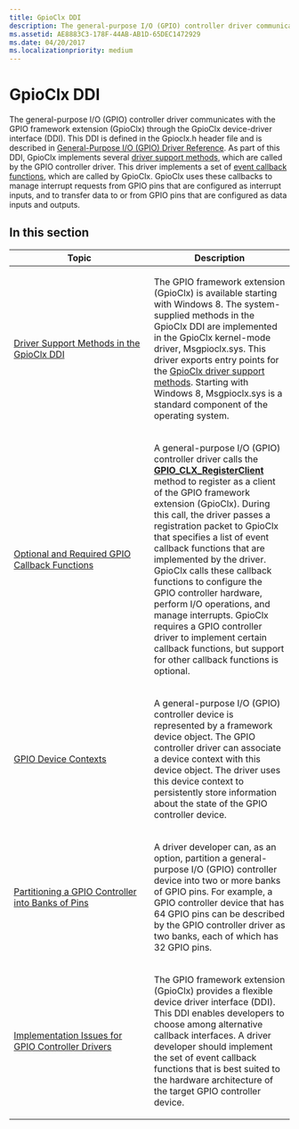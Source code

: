 ```yaml
---
title: GpioClx DDI
description: The general-purpose I/O (GPIO) controller driver communicates with the GPIO framework extension (GpioClx) through the GpioClx device-driver interface (DDI).
ms.assetid: AE8883C3-178F-44AB-AB1D-65DEC1472929
ms.date: 04/20/2017
ms.localizationpriority: medium
---
```


# GpioClx DDI


The general-purpose I/O (GPIO) controller driver communicates with the GPIO framework extension (GpioClx) through the GpioClx device-driver interface (DDI). This DDI is defined in the Gpioclx.h header file and is described in [General-Purpose I/O (GPIO) Driver Reference](https://docs.microsoft.com/windows-hardware/drivers/ddi/content/index). As part of this DDI, GpioClx implements several [driver support methods](https://docs.microsoft.com/previous-versions/hh439460(v=vs.85)), which are called by the GPIO controller driver. This driver implements a set of [event callback functions](https://docs.microsoft.com/previous-versions/hh439464(v=vs.85)), which are called by GpioClx. GpioClx uses these callbacks to manage interrupt requests from GPIO pins that are configured as interrupt inputs, and to transfer data to or from GPIO pins that are configured as data inputs and outputs.

## In this section


<table>
<colgroup>
<col width="50%" />
<col width="50%" />
</colgroup>
<thead>
<tr class="header">
<th>Topic</th>
<th>Description</th>
</tr>
</thead>
<tbody>
<tr class="odd">
<td><p><a href="https://docs.microsoft.com/windows-hardware/drivers/gpio/driver-support-methods-in-the-gpioclx-ddi" data-raw-source="[Driver Support Methods in the GpioClx DDI](https://docs.microsoft.com/windows-hardware/drivers/gpio/driver-support-methods-in-the-gpioclx-ddi)">Driver Support Methods in the GpioClx DDI</a></p></td>
<td><p>The GPIO framework extension (GpioClx) is available starting with Windows 8. The system-supplied methods in the GpioClx DDI are implemented in the GpioClx kernel-mode driver, Msgpioclx.sys. This driver exports entry points for the <a href="https://docs.microsoft.com/previous-versions/hh439460(v=vs.85)" data-raw-source="[GpioClx driver support methods](https://docs.microsoft.com/previous-versions/hh439460(v=vs.85))">GpioClx driver support methods</a>. Starting with Windows 8, Msgpioclx.sys is a standard component of the operating system.</p></td>
</tr>
<tr class="even">
<td><p><a href="https://docs.microsoft.com/windows-hardware/drivers/gpio/optional-and-required-gpio-callback-functions" data-raw-source="[Optional and Required GPIO Callback Functions](https://docs.microsoft.com/windows-hardware/drivers/gpio/optional-and-required-gpio-callback-functions)">Optional and Required GPIO Callback Functions</a></p></td>
<td><p>A general-purpose I/O (GPIO) controller driver calls the <a href="https://docs.microsoft.com/windows-hardware/drivers/ddi/content/gpioclx/nf-gpioclx-gpio_clx_registerclient" data-raw-source="[&lt;strong&gt;GPIO_CLX_RegisterClient&lt;/strong&gt;](https://docs.microsoft.com/windows-hardware/drivers/ddi/content/gpioclx/nf-gpioclx-gpio_clx_registerclient)"><strong>GPIO_CLX_RegisterClient</strong></a> method to register as a client of the GPIO framework extension (GpioClx). During this call, the driver passes a registration packet to GpioClx that specifies a list of event callback functions that are implemented by the driver. GpioClx calls these callback functions to configure the GPIO controller hardware, perform I/O operations, and manage interrupts. GpioClx requires a GPIO controller driver to implement certain callback functions, but support for other callback functions is optional.</p></td>
</tr>
<tr class="odd">
<td><p><a href="https://docs.microsoft.com/windows-hardware/drivers/gpio/gpio-device-contexts" data-raw-source="[GPIO Device Contexts](https://docs.microsoft.com/windows-hardware/drivers/gpio/gpio-device-contexts)">GPIO Device Contexts</a></p></td>
<td><p>A general-purpose I/O (GPIO) controller device is represented by a framework device object. The GPIO controller driver can associate a device context with this device object. The driver uses this device context to persistently store information about the state of the GPIO controller device.</p></td>
</tr>
<tr class="even">
<td><p><a href="https://docs.microsoft.com/windows-hardware/drivers/gpio/partitioning-a-gpio-controller-into-banks-of-pins" data-raw-source="[Partitioning a GPIO Controller into Banks of Pins](https://docs.microsoft.com/windows-hardware/drivers/gpio/partitioning-a-gpio-controller-into-banks-of-pins)">Partitioning a GPIO Controller into Banks of Pins</a></p></td>
<td><p>A driver developer can, as an option, partition a general-purpose I/O (GPIO) controller device into two or more banks of GPIO pins. For example, a GPIO controller device that has 64 GPIO pins can be described by the GPIO controller driver as two banks, each of which has 32 GPIO pins.</p></td>
</tr>
<tr class="odd">
<td><p><a href="https://docs.microsoft.com/windows-hardware/drivers/gpio/implementation-issues-for-gpio-controller-drivers" data-raw-source="[Implementation Issues for GPIO Controller Drivers](https://docs.microsoft.com/windows-hardware/drivers/gpio/implementation-issues-for-gpio-controller-drivers)">Implementation Issues for GPIO Controller Drivers</a></p></td>
<td><p>The GPIO framework extension (GpioClx) provides a flexible device driver interface (DDI). This DDI enables developers to choose among alternative callback interfaces. A driver developer should implement the set of event callback functions that is best suited to the hardware architecture of the target GPIO controller device.</p></td>
</tr>
</tbody>
</table>

 

 

 




